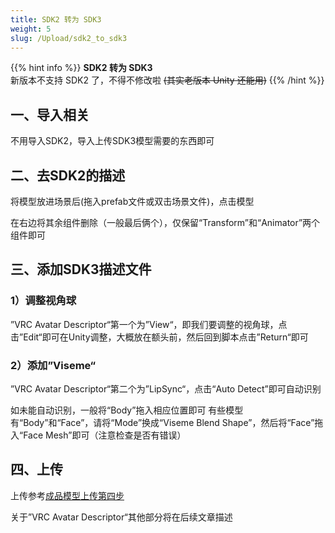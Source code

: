 ```yaml
---
title: SDK2 转为 SDK3
weight: 5
slug: /Upload/sdk2_to_sdk3
---
```


{{% hint info %}}
**SDK2 转为 SDK3**  
新版本不支持 SDK2 了，不得不修改啦 ~~(其实老版本 Unity 还能用)~~
{{% /hint %}}

## 一、导入相关

不用导入SDK2，导入上传SDK3模型需要的东西即可

## 二、去SDK2的描述

将模型放进场景后(拖入prefab文件或双击场景文件)，点击模型

在右边将其余组件删除（一般最后俩个），仅保留“Transform”和“Animator”两个组件即可

## 三、添加SDK3描述文件

### 1）调整视角球

”VRC Avatar Descriptor“第一个为”View“，即我们要调整的视角球，点击”Edit“即可在Unity调整，大概放在额头前，然后回到脚本点击”Return“即可

### 2）添加”Viseme“

”VRC Avatar Descriptor“第二个为”LipSync“，点击“Auto Detect”即可自动识别

如未能自动识别，一般将“Body”拖入相应位置即可
有些模型有“Body”和“Face”，请将“Mode”换成“Viseme Blend Shape”，然后将“Face”拖入“Face Mesh”即可（注意检查是否有错误）

## 四、上传

上传参考[成品模型上传第四步](/upload/upload/#%E5%9B%9B%E4%B8%8A%E4%BC%A0%E6%A8%A1%E5%9E%8B)

关于”VRC Avatar Descriptor“其他部分将在后续文章描述
